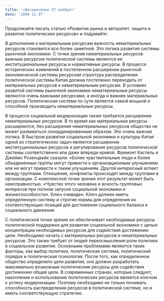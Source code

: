 ```yaml
---
title: '«Воскресенье 27 ноября»'
date: '1994-11-27'
---
```


Продолжайте писать статью «Развитие рынка и авторитет: защита и развитие политических ресурсов» и подумайте:

В дополнение к материальным ресурсам важность нематериальных ресурсов становится все более заметной. Это логика развития системы рыночной экономики. С точки зрения нематериальных ресурсов важным ресурсом политической системы являются ее институциональные ресурсы и нормативные ресурсы. В процессе исторических изменений в постепенном расширении рыночной экономической системы ресурсная структура распределения политической системы Китая должна постепенно переходить от материальных ресурсов к нематериальным ресурсам. В условиях развитой системы рыночной экономики нематериальные ресурсы являются очень важными ресурсами, а иногда и важнее материальных ресурсов. Политическая система по сути является самой мощной и способной производить нематериальные ресурсы.

В процессе социальной модернизации также требуется расширение нематериальных ресурсов. В то время как материальные ресурсы расширяются, без расширения нематериальных ресурсов общество не может развиваться скоординированным образом. Это очень важная логика. В быстром развитии социальной экономики и культуры Китая одной из стратегических задач является расширение институциональных ресурсов и регулирование ресурсов политической системы соответственно или даже впереди кривой. Фремонт Кастель и Джеймс Розенцвейк сказали: «Более чувствительные люди и более объединенные группы могут привести к организационным улучшениям или не могут привести к таким улучшениям. Другой интересный аспект между группами. Отношения, конфликты происходят между группами в организации. С комплексной точки зрения этот результат может быть неисправностью. «Чувство этого человека и ясность групповых интересов при полном запуске социальной экономики и жизнеспособности». Ключ очевиден. Ключ должен иметь определенную систему и строгие нормы для определения их соответствующих позиций для достижения социального баланса и социального движения.

С политической точки зрения он обеспечивает необходимые ресурсы политической поддержки для развития социальной экономики с целью концентрации необходимых ресурсов для содействия достижению цели. Необходимо начать с материальных ресурсов и нематериальных ресурсов. Это также требует от людей переосмысления роли политики в социальном развитии. Основными проблемами являются такие факторы, как выбор политики, политическая система, политический порядок и политическая психология. После того, как определенное общество определило цели развития, оно должно разработать максимально возможные политические ресурсы для содействия достижению общей цели. В современных странах, которые следуют, накопление и использование политических ресурсов является ключом к успеху модернизации. Поэтому необходимо не только понимать способность распределения ресурсов в политической системе, но и иметь соответствующую стратегию.

